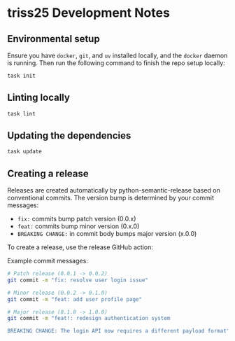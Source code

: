 # triss25 Development Notes

## Environmental setup

Ensure you have `docker`, `git`, and `uv` installed locally, and the `docker` daemon is running. Then run the following command to finish the repo setup
locally:

```bash
task init
```

## Linting locally

```bash
task lint
```

## Updating the dependencies

```bash
task update
```

## Creating a release

Releases are created automatically by python-semantic-release based on conventional commits. The version bump is determined by your commit messages:

- `fix:` commits bump patch version (0.0.x)
- `feat:` commits bump minor version (0.x.0)
- `BREAKING CHANGE:` in commit body bumps major version (x.0.0)

To create a release, use the release GitHub action:

Example commit messages:

```bash
# Patch release (0.0.1 -> 0.0.2)
git commit -m "fix: resolve user login issue"

# Minor release (0.0.2 -> 0.1.0)
git commit -m "feat: add user profile page"

# Major release (0.1.0 -> 1.0.0)
git commit -m "feat!: redesign authentication system

BREAKING CHANGE: The login API now requires a different payload format"
```
